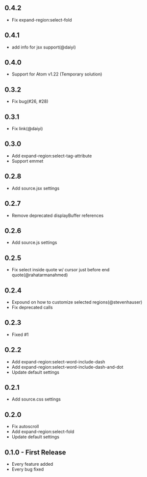 ## 0.4.2

- Fix expand-region:select-fold

## 0.4.1

- add info for jsx support(@daiyi)

## 0.4.0

- Support for Atom v1.22 (Temporary solution)

## 0.3.2

- Fix bug(#26, #28)

## 0.3.1

- Fix link(@daiyi)

## 0.3.0

- Add expand-region:select-tag-attribute
- Support emmet

## 0.2.8

- Add source.jsx settings

## 0.2.7

- Remove deprecated displayBuffer references

## 0.2.6

- Add source.js settings

## 0.2.5

- Fix select inside quote w/ cursor just before end quote(@rahatarmanahmed)

## 0.2.4

- Expound on how to customize selected regions(@stevenhauser)
- Fix deprecated calls

## 0.2.3

- Fixed #1

## 0.2.2

- Add expand-region:select-word-include-dash
- Add expand-region:select-word-include-dash-and-dot
- Update default settings

## 0.2.1

- Add source.css settings

## 0.2.0

- Fix autoscroll
- Add expand-region:select-fold
- Update default settings

## 0.1.0 - First Release

- Every feature added
- Every bug fixed
